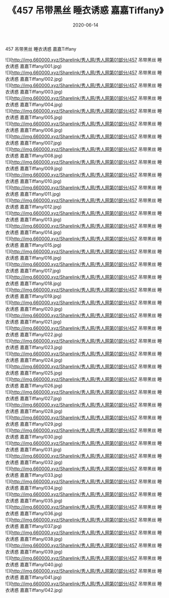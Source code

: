 ﻿---
layout: post
title:  《457 吊带黑丝 睡衣诱惑 嘉嘉Tiffany》
date:   2020-06-14
img: http://img.660000.xyz/Sharelink/秀人网/秀人网第01部分/457 吊带黑丝 睡衣诱惑 嘉嘉Tiffany/000.jpg
categories: [美女, 清纯, 唯美]
---

457 吊带黑丝 睡衣诱惑 嘉嘉Tiffany

  ![](http://img.660000.xyz/Sharelink/秀人网/秀人网第01部分/457 吊带黑丝 睡衣诱惑 嘉嘉Tiffany/001.jpg) <br> ![](http://img.660000.xyz/Sharelink/秀人网/秀人网第01部分/457 吊带黑丝 睡衣诱惑 嘉嘉Tiffany/002.jpg) <br> ![](http://img.660000.xyz/Sharelink/秀人网/秀人网第01部分/457 吊带黑丝 睡衣诱惑 嘉嘉Tiffany/003.jpg) <br> ![](http://img.660000.xyz/Sharelink/秀人网/秀人网第01部分/457 吊带黑丝 睡衣诱惑 嘉嘉Tiffany/004.jpg) <br> ![](http://img.660000.xyz/Sharelink/秀人网/秀人网第01部分/457 吊带黑丝 睡衣诱惑 嘉嘉Tiffany/005.jpg) <br> ![](http://img.660000.xyz/Sharelink/秀人网/秀人网第01部分/457 吊带黑丝 睡衣诱惑 嘉嘉Tiffany/006.jpg) <br> ![](http://img.660000.xyz/Sharelink/秀人网/秀人网第01部分/457 吊带黑丝 睡衣诱惑 嘉嘉Tiffany/007.jpg) <br> ![](http://img.660000.xyz/Sharelink/秀人网/秀人网第01部分/457 吊带黑丝 睡衣诱惑 嘉嘉Tiffany/008.jpg) <br> ![](http://img.660000.xyz/Sharelink/秀人网/秀人网第01部分/457 吊带黑丝 睡衣诱惑 嘉嘉Tiffany/009.jpg) <br> ![](http://img.660000.xyz/Sharelink/秀人网/秀人网第01部分/457 吊带黑丝 睡衣诱惑 嘉嘉Tiffany/010.jpg) <br> ![](http://img.660000.xyz/Sharelink/秀人网/秀人网第01部分/457 吊带黑丝 睡衣诱惑 嘉嘉Tiffany/011.jpg) <br> ![](http://img.660000.xyz/Sharelink/秀人网/秀人网第01部分/457 吊带黑丝 睡衣诱惑 嘉嘉Tiffany/012.jpg) <br> ![](http://img.660000.xyz/Sharelink/秀人网/秀人网第01部分/457 吊带黑丝 睡衣诱惑 嘉嘉Tiffany/013.jpg) <br> ![](http://img.660000.xyz/Sharelink/秀人网/秀人网第01部分/457 吊带黑丝 睡衣诱惑 嘉嘉Tiffany/014.jpg) <br> ![](http://img.660000.xyz/Sharelink/秀人网/秀人网第01部分/457 吊带黑丝 睡衣诱惑 嘉嘉Tiffany/015.jpg) <br> ![](http://img.660000.xyz/Sharelink/秀人网/秀人网第01部分/457 吊带黑丝 睡衣诱惑 嘉嘉Tiffany/016.jpg) <br> ![](http://img.660000.xyz/Sharelink/秀人网/秀人网第01部分/457 吊带黑丝 睡衣诱惑 嘉嘉Tiffany/017.jpg) <br> ![](http://img.660000.xyz/Sharelink/秀人网/秀人网第01部分/457 吊带黑丝 睡衣诱惑 嘉嘉Tiffany/018.jpg) <br> ![](http://img.660000.xyz/Sharelink/秀人网/秀人网第01部分/457 吊带黑丝 睡衣诱惑 嘉嘉Tiffany/019.jpg) <br> ![](http://img.660000.xyz/Sharelink/秀人网/秀人网第01部分/457 吊带黑丝 睡衣诱惑 嘉嘉Tiffany/020.jpg) <br> ![](http://img.660000.xyz/Sharelink/秀人网/秀人网第01部分/457 吊带黑丝 睡衣诱惑 嘉嘉Tiffany/021.jpg) <br> ![](http://img.660000.xyz/Sharelink/秀人网/秀人网第01部分/457 吊带黑丝 睡衣诱惑 嘉嘉Tiffany/022.jpg) <br> ![](http://img.660000.xyz/Sharelink/秀人网/秀人网第01部分/457 吊带黑丝 睡衣诱惑 嘉嘉Tiffany/023.jpg) <br> ![](http://img.660000.xyz/Sharelink/秀人网/秀人网第01部分/457 吊带黑丝 睡衣诱惑 嘉嘉Tiffany/024.jpg) <br> ![](http://img.660000.xyz/Sharelink/秀人网/秀人网第01部分/457 吊带黑丝 睡衣诱惑 嘉嘉Tiffany/025.jpg) <br> ![](http://img.660000.xyz/Sharelink/秀人网/秀人网第01部分/457 吊带黑丝 睡衣诱惑 嘉嘉Tiffany/026.jpg) <br> ![](http://img.660000.xyz/Sharelink/秀人网/秀人网第01部分/457 吊带黑丝 睡衣诱惑 嘉嘉Tiffany/027.jpg) <br> ![](http://img.660000.xyz/Sharelink/秀人网/秀人网第01部分/457 吊带黑丝 睡衣诱惑 嘉嘉Tiffany/028.jpg) <br> ![](http://img.660000.xyz/Sharelink/秀人网/秀人网第01部分/457 吊带黑丝 睡衣诱惑 嘉嘉Tiffany/029.jpg) <br> ![](http://img.660000.xyz/Sharelink/秀人网/秀人网第01部分/457 吊带黑丝 睡衣诱惑 嘉嘉Tiffany/030.jpg) <br> ![](http://img.660000.xyz/Sharelink/秀人网/秀人网第01部分/457 吊带黑丝 睡衣诱惑 嘉嘉Tiffany/031.jpg) <br> ![](http://img.660000.xyz/Sharelink/秀人网/秀人网第01部分/457 吊带黑丝 睡衣诱惑 嘉嘉Tiffany/032.jpg) <br> ![](http://img.660000.xyz/Sharelink/秀人网/秀人网第01部分/457 吊带黑丝 睡衣诱惑 嘉嘉Tiffany/033.jpg) <br> ![](http://img.660000.xyz/Sharelink/秀人网/秀人网第01部分/457 吊带黑丝 睡衣诱惑 嘉嘉Tiffany/034.jpg) <br> ![](http://img.660000.xyz/Sharelink/秀人网/秀人网第01部分/457 吊带黑丝 睡衣诱惑 嘉嘉Tiffany/035.jpg) <br> ![](http://img.660000.xyz/Sharelink/秀人网/秀人网第01部分/457 吊带黑丝 睡衣诱惑 嘉嘉Tiffany/036.jpg) <br> ![](http://img.660000.xyz/Sharelink/秀人网/秀人网第01部分/457 吊带黑丝 睡衣诱惑 嘉嘉Tiffany/037.jpg) <br> ![](http://img.660000.xyz/Sharelink/秀人网/秀人网第01部分/457 吊带黑丝 睡衣诱惑 嘉嘉Tiffany/038.jpg) <br> ![](http://img.660000.xyz/Sharelink/秀人网/秀人网第01部分/457 吊带黑丝 睡衣诱惑 嘉嘉Tiffany/039.jpg) <br> ![](http://img.660000.xyz/Sharelink/秀人网/秀人网第01部分/457 吊带黑丝 睡衣诱惑 嘉嘉Tiffany/040.jpg) <br> ![](http://img.660000.xyz/Sharelink/秀人网/秀人网第01部分/457 吊带黑丝 睡衣诱惑 嘉嘉Tiffany/041.jpg) <br> ![](http://img.660000.xyz/Sharelink/秀人网/秀人网第01部分/457 吊带黑丝 睡衣诱惑 嘉嘉Tiffany/042.jpg) <br>
